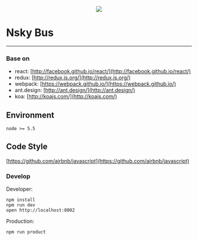

<div align="center">
<img src="http://www.xiaojukeji.com/images/icon02.png">
</div>


# Nsky Bus
---

### Base on

* react: [http://facebook.github.io/react/](http://facebook.github.io/react/)
* redux: [http://redux.js.org/](http://redux.js.org/)
* webpack: [https://webpack.github.io/](https://webpack.github.io/)
* ant.design: [http://ant.design/](http://ant.design/)
* koa: [http://koajs.com/](http://koajs.com/)


## Environment

```
node >= 5.5

```

## Code Style

[https://github.com/airbnb/javascript](https://github.com/airbnb/javascript)

### Develop

Developer:

```
npm install
npm run dev
open http://localhost:8002
```

Production:

```
npm run product
```

